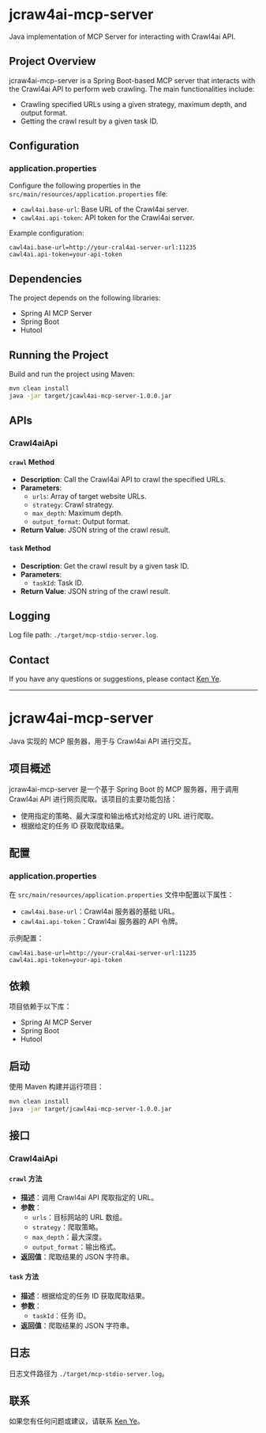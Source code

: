 # jcraw4ai-mcp-server

Java implementation of MCP Server for interacting with Crawl4ai API.

## Project Overview

jcraw4ai-mcp-server is a Spring Boot-based MCP server that interacts with the Crawl4ai API to perform web crawling. The main functionalities include:

- Crawling specified URLs using a given strategy, maximum depth, and output format.
- Getting the crawl result by a given task ID.

## Configuration

### application.properties

Configure the following properties in the `src/main/resources/application.properties` file:

- `cawl4ai.base-url`: Base URL of the Crawl4ai server.
- `cawl4ai.api-token`: API token for the Crawl4ai server.

Example configuration:
```properties
cawl4ai.base-url=http://your-cral4ai-server-url:11235
cawl4ai.api-token=your-api-token
```

## Dependencies

The project depends on the following libraries:

- Spring AI MCP Server
- Spring Boot
- Hutool

## Running the Project

Build and run the project using Maven:

```sh
mvn clean install
java -jar target/jcawl4ai-mcp-server-1.0.0.jar
```

## APIs

### Crawl4aiApi

#### `crawl` Method

- **Description**: Call the Crawl4ai API to crawl the specified URLs.
- **Parameters**:
  - `urls`: Array of target website URLs.
  - `strategy`: Crawl strategy.
  - `max_depth`: Maximum depth.
  - `output_format`: Output format.
- **Return Value**: JSON string of the crawl result.

#### `task` Method

- **Description**: Get the crawl result by a given task ID.
- **Parameters**:
  - `taskId`: Task ID.
- **Return Value**: JSON string of the crawl result.

## Logging

Log file path: `./target/mcp-stdio-server.log`.

## Contact

If you have any questions or suggestions, please contact [Ken Ye](mailto:yjz_work@126.com).

---

# jcraw4ai-mcp-server

Java 实现的 MCP 服务器，用于与 Crawl4ai API 进行交互。

## 项目概述

jcraw4ai-mcp-server 是一个基于 Spring Boot 的 MCP 服务器，用于调用 Crawl4ai API 进行网页爬取。该项目的主要功能包括：

- 使用指定的策略、最大深度和输出格式对给定的 URL 进行爬取。
- 根据给定的任务 ID 获取爬取结果。

## 配置

### application.properties

在 `src/main/resources/application.properties` 文件中配置以下属性：

- `cawl4ai.base-url`：Crawl4ai 服务器的基础 URL。
- `cawl4ai.api-token`：Crawl4ai 服务器的 API 令牌。

示例配置：
```properties
cawl4ai.base-url=http://your-cral4ai-server-url:11235
cawl4ai.api-token=your-api-token
```

## 依赖

项目依赖于以下库：

- Spring AI MCP Server
- Spring Boot
- Hutool

## 启动

使用 Maven 构建并运行项目：

```sh
mvn clean install
java -jar target/jcawl4ai-mcp-server-1.0.0.jar
```

## 接口

### Crawl4aiApi

#### `crawl` 方法

- **描述**：调用 Crawl4ai API 爬取指定的 URL。
- **参数**：
  - `urls`：目标网站的 URL 数组。
  - `strategy`：爬取策略。
  - `max_depth`：最大深度。
  - `output_format`：输出格式。
- **返回值**：爬取结果的 JSON 字符串。

#### `task` 方法

- **描述**：根据给定的任务 ID 获取爬取结果。
- **参数**：
  - `taskId`：任务 ID。
- **返回值**：爬取结果的 JSON 字符串。

## 日志

日志文件路径为 `./target/mcp-stdio-server.log`。

## 联系

如果您有任何问题或建议，请联系 [Ken Ye](mailto:yjz_work@126.com)。